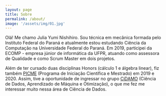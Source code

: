 ```yaml
---
layout: page
title: Sobre
permalink: /about/
image: '/assets/img/01.jpg'
---
```


Olá! Me chamo Julia Yumi Nishihiro. Sou técnica em mecânica formada pelo Instituto Federal do Paraná e atualmente estou estudando Ciência da Computação na Universidade Federal do Paraná. Em 2019, participei da ECOMP - empresa júnior de informática da UFPR, atuando como assessora de Qualidade e como Scrum Master em dois projetos.

Além de ter cursado duas disciplinas Honors (cálculo 1 e álgebra linear), fiz também <a href="https://picme.obmep.org.br/">PICME</a> (Programa de Iniciação Científica e Mestrado) em 2019 e 2020. Assim, tive a oportunidade de ingressar no grupo <a href="http://cidamo.com.br/2020-06-16-previsao-de-demanda/">CiDAMO</a> (Ciência de Dados, Aprendizado de Máquina e Otimização), o que me fez me interessar muito nessa área de Ciência de Dados.


<!-- ***

> Bring to the table win-win survival strategies to ensure proactive domination. At the end of the day, going forward, a new normal that has evolved from generation X is on the runway heading towards a streamlined cloud solution.

***

Proactively envisioned multimedia based expertise and cross-media growth strategies. Seamlessly visualize quality intellectual capital without superior collaboration and idea-sharing. Holistically pontificate installed base portals after maintainable products.

Phosfluorescently engage worldwide methodologies with web-enabled technology. Interactively coordinate proactive e-commerce via process-centric "outside the box" thinking. Completely pursue scalable customer service through sustainable potentialities.
 -->